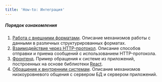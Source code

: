```yaml
---
title: 'How-to: Интеграция'
---
```


##### Порядок ознакомления

1.  [Работа с внешними форматами](How-to_Working_with_external_formats.md). Описание механизмов работы с данными в различных структурированных форматах.
2.  [Взаимодействие через HTTP-протокол](How-to_Interaction_via_HTTP_protocol.md). Описание способов отправки и приема сообщений с использованием HTTP-протокола.
3.  [Фронтенд](How-to_Frontend.md). Пример обращения к системе из приложений, построенных на основе библиотеки [React](https://reactjs.org/).
4.  [Обращение к внутренним системам](How-to_Access_to_internal_systems.md). Описание механизмов низкоуровневого общения с сервером БД и сервером приложений.

  

  
